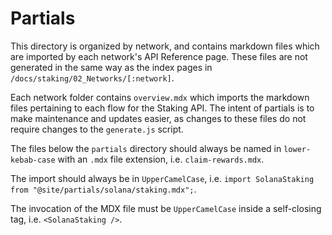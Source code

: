 # Partials

This directory is organized by network, and contains markdown files which are imported by each network's API Reference page.
These files are not generated in the same way as the index pages in `/docs/staking/02_Networks/[:network]`.

Each network folder contains `overview.mdx` which imports the markdown files pertaining to each flow for the Staking API.
The intent of partials is to make maintenance and updates easier, as changes to these files do not require changes to the `generate.js` script.

The files below the `partials` directory should always be named in `lower-kebab-case` with an `.mdx` file extension, i.e. `claim-rewards.mdx`.

The import should always be in `UpperCamelCase`, i.e. `import SolanaStaking from "@site/partials/solana/staking.mdx";`.

The invocation of the MDX file must be `UpperCamelCase` inside a self-closing tag, i.e. `<SolanaStaking />`.
